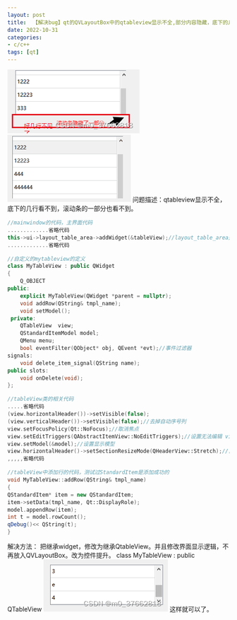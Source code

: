 ```yaml
---
layout: post
title:  【解决bug】qt的QVLayoutBox中的qtableview显示不全,部分内容隐藏，底下的几行看不到，滚动条的一部分也看不到
date: 2022-10-31
categories:
- c/c++
tags: [qt]
---
```


![](/images/post/qvlayoutbox-is-not-fully-displayed-1.png)
![](/images/post/qvlayoutbox-is-not-fully-displayed-2.gif)
问题描述：qtableview显示不全，底下的几行看不到，滚动条的一部分也看不到。
```c++
//mainwindow的代码，主界面代码
.............省略代码
this->ui->layout_table_area->addWidget(&tableView);//layout_table_area是一个QVLayoutBox 
.............省略代码
```
```c++
//自定义的mytableview的定义
class MyTableView : public QWidget
{
	Q_OBJECT
public:
	explicit MyTableView(QWidget *parent = nullptr);
	void addRow(QString& tmpl_name);
	void setModel();
 private:
	QTableView  view;
	QStandardItemModel model;
	QMenu menu;
	bool eventFilter(QObject* obj, QEvent *evt);//事件过滤器
signals:
	void delete_item_signal(QString name);
public slots:
	void onDelete(void);
};
```
```c++
//tableView类的相关代码
.....省略代码 
(view.horizontalHeader())->setVisible(false);
(view.verticalHeader())->setVisible(false);//去掉自动序号列 
view.setFocusPolicy(Qt::NoFocus);//取消焦点 
view.setEditTriggers(QAbstractItemView::NoEditTriggers);//设置无法编辑 view.setSelectionMode(QAbstractItemView::SingleSelection);//设置视图只能选择一个项目 view.setSelectionBehavior(QAbstractItemView::SelectRows);//设置视图只能选择行 
view.setModel(&model);//设置显示模型 
view.horizontalHeader()->setSectionResizeMode(QHeaderView::Stretch);//自适应所有列，让它布满空间 
,,,,,省略代码
```
```c++
//tableView中添加行的代码，测试过StandardItem是添加成功的
void MyTableView::addRow(QString& tmpl_name)
{ 
QStandardItem* item = new QStandardItem;
item->setData(tmpl_name, Qt::DisplayRole); 
model.appendRow(item); 
int t = model.rowCount(); 
qDebug()<< QString(t);
}
```
解决方法：
把继承widget，修改为继承QtableView。并且修改界面显示逻辑，不再放入QVLayoutBox。改为控件提升。
class MyTableView : public QTableView
![](/images/post/qvlayoutbox-is-not-fully-displayed-3.png)
这样就可以了。

